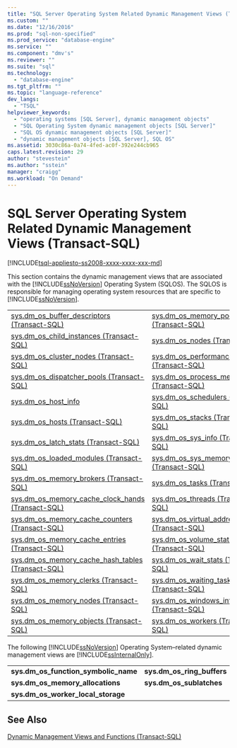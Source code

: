 ```yaml
---
title: "SQL Server Operating System Related Dynamic Management Views (Transact-SQL) | Microsoft Docs"
ms.custom: ""
ms.date: "12/16/2016"
ms.prod: "sql-non-specified"
ms.prod_service: "database-engine"
ms.service: ""
ms.component: "dmv's"
ms.reviewer: ""
ms.suite: "sql"
ms.technology: 
  - "database-engine"
ms.tgt_pltfrm: ""
ms.topic: "language-reference"
dev_langs: 
  - "TSQL"
helpviewer_keywords: 
  - "operating systems [SQL Server], dynamic management objects"
  - "SQL Operating System dynamic management objects [SQL Server]"
  - "SQL OS dynamic management objects [SQL Server]"
  - "dynamic management objects [SQL Server], SQL OS"
ms.assetid: 3030c86a-0a74-4fed-ac0f-392e244cb965
caps.latest.revision: 29
author: "stevestein"
ms.author: "sstein"
manager: "craigg"
ms.workload: "On Demand"
---
```

# SQL Server Operating System Related Dynamic Management Views (Transact-SQL)
[!INCLUDE[tsql-appliesto-ss2008-xxxx-xxxx-xxx-md](../../includes/tsql-appliesto-ss2008-xxxx-xxxx-xxx-md.md)]

  This section contains the dynamic management views that are associated with the [!INCLUDE[ssNoVersion](../../includes/ssnoversion-md.md)] Operating System (SQLOS). The SQLOS is responsible for managing operating system resources that are specific to [!INCLUDE[ssNoVersion](../../includes/ssnoversion-md.md)].  
  
|||  
|-|-|  
|[sys.dm_os_buffer_descriptors &#40;Transact-SQL&#41;](../../relational-databases/system-dynamic-management-views/sys-dm-os-buffer-descriptors-transact-sql.md)|[sys.dm_os_memory_pools &#40;Transact-SQL&#41;](../../relational-databases/system-dynamic-management-views/sys-dm-os-memory-pools-transact-sql.md)|  
|[sys.dm_os_child_instances &#40;Transact-SQL&#41;](../../relational-databases/system-dynamic-management-views/sys-dm-os-child-instances-transact-sql.md)|[sys.dm_os_nodes &#40;Transact-SQL&#41;](../../relational-databases/system-dynamic-management-views/sys-dm-os-nodes-transact-sql.md)|  
|[sys.dm_os_cluster_nodes &#40;Transact-SQL&#41;](../../relational-databases/system-dynamic-management-views/sys-dm-os-cluster-nodes-transact-sql.md)|[sys.dm_os_performance_counters &#40;Transact-SQL&#41;](../../relational-databases/system-dynamic-management-views/sys-dm-os-performance-counters-transact-sql.md)|  
|[sys.dm_os_dispatcher_pools &#40;Transact-SQL&#41;](../../relational-databases/system-dynamic-management-views/sys-dm-os-dispatcher-pools-transact-sql.md)|[sys.dm_os_process_memory &#40;Transact-SQL&#41;](../../relational-databases/system-dynamic-management-views/sys-dm-os-process-memory-transact-sql.md)|  
|[sys.dm_os_host_info](../../relational-databases/system-dynamic-management-views/sys-dm-os-host-info-transact-sql.md)|[sys.dm_os_schedulers &#40;Transact-SQL&#41;](../../relational-databases/system-dynamic-management-views/sys-dm-os-schedulers-transact-sql.md)|  
|[sys.dm_os_hosts &#40;Transact-SQL&#41;](../../relational-databases/system-dynamic-management-views/sys-dm-os-hosts-transact-sql.md)|[sys.dm_os_stacks &#40;Transact-SQL&#41;](../../relational-databases/system-dynamic-management-views/sys-dm-os-stacks-transact-sql.md)|  
|[sys.dm_os_latch_stats &#40;Transact-SQL&#41;](../../relational-databases/system-dynamic-management-views/sys-dm-os-latch-stats-transact-sql.md)|[sys.dm_os_sys_info &#40;Transact-SQL&#41;](../../relational-databases/system-dynamic-management-views/sys-dm-os-sys-info-transact-sql.md)|  
|[sys.dm_os_loaded_modules &#40;Transact-SQL&#41;](../../relational-databases/system-dynamic-management-views/sys-dm-os-loaded-modules-transact-sql.md)|[sys.dm_os_sys_memory &#40;Transact-SQL&#41;](../../relational-databases/system-dynamic-management-views/sys-dm-os-sys-memory-transact-sql.md)|  
|[sys.dm_os_memory_brokers &#40;Transact-SQL&#41;](../../relational-databases/system-dynamic-management-views/sys-dm-os-memory-brokers-transact-sql.md)|[sys.dm_os_tasks &#40;Transact-SQL&#41;](../../relational-databases/system-dynamic-management-views/sys-dm-os-tasks-transact-sql.md)|  
|[sys.dm_os_memory_cache_clock_hands &#40;Transact-SQL&#41;](../../relational-databases/system-dynamic-management-views/sys-dm-os-memory-cache-clock-hands-transact-sql.md)|[sys.dm_os_threads &#40;Transact-SQL&#41;](../../relational-databases/system-dynamic-management-views/sys-dm-os-threads-transact-sql.md)|  
|[sys.dm_os_memory_cache_counters &#40;Transact-SQL&#41;](../../relational-databases/system-dynamic-management-views/sys-dm-os-memory-cache-counters-transact-sql.md)|[sys.dm_os_virtual_address_dump &#40;Transact-SQL&#41;](../../relational-databases/system-dynamic-management-views/sys-dm-os-virtual-address-dump-transact-sql.md)|  
|[sys.dm_os_memory_cache_entries &#40;Transact-SQL&#41;](../../relational-databases/system-dynamic-management-views/sys-dm-os-memory-cache-entries-transact-sql.md)|[sys.dm_os_volume_stats &#40;Transact-SQL&#41;](../../relational-databases/system-dynamic-management-views/sys-dm-os-volume-stats-transact-sql.md)|  
|[sys.dm_os_memory_cache_hash_tables &#40;Transact-SQL&#41;](../../relational-databases/system-dynamic-management-views/sys-dm-os-memory-cache-hash-tables-transact-sql.md)|[sys.dm_os_wait_stats &#40;Transact-SQL&#41;](../../relational-databases/system-dynamic-management-views/sys-dm-os-wait-stats-transact-sql.md)|  
|[sys.dm_os_memory_clerks &#40;Transact-SQL&#41;](../../relational-databases/system-dynamic-management-views/sys-dm-os-memory-clerks-transact-sql.md)|[sys.dm_os_waiting_tasks &#40;Transact-SQL&#41;](../../relational-databases/system-dynamic-management-views/sys-dm-os-waiting-tasks-transact-sql.md)|  
|[sys.dm_os_memory_nodes &#40;Transact-SQL&#41;](../../relational-databases/system-dynamic-management-views/sys-dm-os-memory-nodes-transact-sql.md)|[sys.dm_os_windows_info &#40;Transact-SQL&#41;](../../relational-databases/system-dynamic-management-views/sys-dm-os-windows-info-transact-sql.md)|  
|[sys.dm_os_memory_objects &#40;Transact-SQL&#41;](../../relational-databases/system-dynamic-management-views/sys-dm-os-memory-objects-transact-sql.md)|[sys.dm_os_workers &#40;Transact-SQL&#41;](../../relational-databases/system-dynamic-management-views/sys-dm-os-workers-transact-sql.md)|  
  
 The following [!INCLUDE[ssNoVersion](../../includes/ssnoversion-md.md)] Operating System–related dynamic management views are [!INCLUDE[ssInternalOnly](../../includes/ssinternalonly-md.md)].  
  
|||  
|-|-|  
|**sys.dm_os_function_symbolic_name**|**sys.dm_os_ring_buffers**|  
|**sys.dm_os_memory_allocations**|**sys.dm_os_sublatches**|  
|**sys.dm_os_worker_local_storage**||  
  
## See Also  
 [Dynamic Management Views and Functions &#40;Transact-SQL&#41;](~/relational-databases/system-dynamic-management-views/system-dynamic-management-views.md)  
  
  

